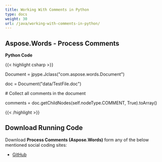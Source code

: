 ```yaml
---
title: Working With Comments in Python
type: docs
weight: 30
url: /java/working-with-comments-in-python/
---
```


## **Aspose.Words - Process Comments**
**Python Code**

{{< highlight csharp >}}

 Document = jpype.Jclass("com.aspose.words.Document")

doc = Document("data/TestFile.doc")

\# Collect all comments in the document

comments = doc.getChildNodes(self.nodeType.COMMENT, True).toArray()

{{< /highlight >}}
## **Download Running Code**
Download **Process Comments (Aspose.Words)** form any of the below mentioned social coding sites:

- [GitHub](https://github.com/aspose-words/Aspose.Words-for-Java/blob/master/Plugins/Aspose_Words_Java_for_Python/tests/programmingwithdocuments/workingwithcomments/processcomments/ProcessComments/ProcessComments.py)
